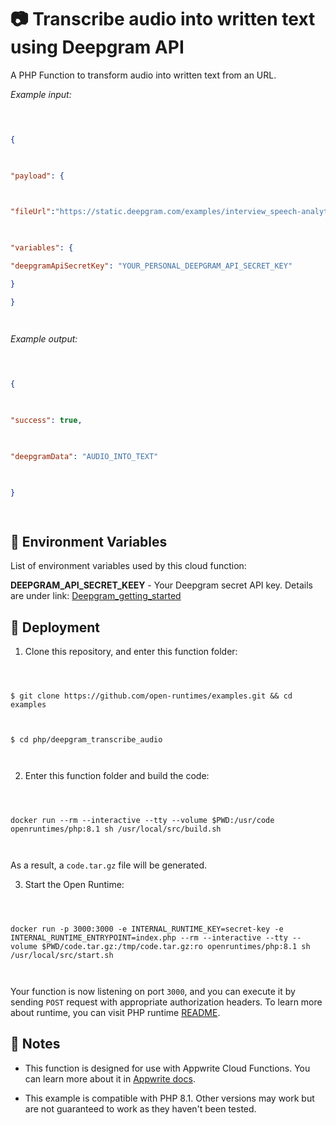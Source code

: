 
  
# 📷 Transcribe audio into written text using Deepgram API

  

  

A PHP Function to transform audio into written text from an URL.

  

  

_Example input:_

  

  

```json

  

{

  

"payload": {

  

"fileUrl":"https://static.deepgram.com/examples/interview_speech-analytics.wav",

  

"variables": {

"deepgramApiSecretKey": "YOUR_PERSONAL_DEEPGRAM_API_SECRET_KEY"

}

}

  

```

  

  

_Example output:_

  

  

```json

  

{

  

"success": true,

  

"deepgramData": "AUDIO_INTO_TEXT"

  

}

  

```

  

  

## 📝 Environment Variables

  

  

List of environment variables used by this cloud function:

  

  

**DEEPGRAM_API_SECRET_KEEY** - Your Deepgram secret API key.
Details are under link: [Deepgram_getting_started](https://developers.deepgram.com/documentation/getting-started/)

  

  

## 🚀 Deployment

  

  

1. Clone this repository, and enter this function folder:

  

  

```

  

$ git clone https://github.com/open-runtimes/examples.git && cd examples

  

$ cd php/deepgram_transcribe_audio

  

```

  

  

2. Enter this function folder and build the code:

  

```

  

docker run --rm --interactive --tty --volume $PWD:/usr/code openruntimes/php:8.1 sh /usr/local/src/build.sh

  

```

  

As a result, a `code.tar.gz` file will be generated.

  

  

3. Start the Open Runtime:

  

```

  

docker run -p 3000:3000 -e INTERNAL_RUNTIME_KEY=secret-key -e INTERNAL_RUNTIME_ENTRYPOINT=index.php --rm --interactive --tty --volume $PWD/code.tar.gz:/tmp/code.tar.gz:ro openruntimes/php:8.1 sh /usr/local/src/start.sh

  

```

  

  

Your function is now listening on port `3000`, and you can execute it by sending `POST` request with appropriate authorization headers. To learn more about runtime, you can visit PHP runtime [README](https://github.com/open-runtimes/open-runtimes/tree/main/runtimes/php-8.1).

  

  

## 📝 Notes

  

- This function is designed for use with Appwrite Cloud Functions. You can learn more about it in [Appwrite docs](https://appwrite.io/docs/functions).

  

- This example is compatible with PHP 8.1. Other versions may work but are not guaranteed to work as they haven't been tested.